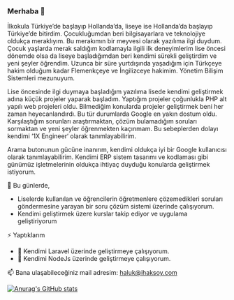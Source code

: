### Merhaba 👋

İlkokula Türkiye’de başlayıp Hollanda’da, liseye ise Hollanda’da başlayıp Türkiye’de bitirdim. Çocukluğumdan beri bilgisayarlara ve teknolojiye oldukça meraklıyım. Bu merakımın bir meyvesi olarak yazılıma ilgi duydum. Çocuk yaşlarda merak saldığım kodlamayla ilgili ilk deneyimlerim lise öncesi dönemde olsa da liseye başladığımdan beri kendimi sürekli geliştirdim ve yeni şeyler öğrendim. Uzunca bir süre yurtdışında yaşadığım için Türkçeye hakim olduğum kadar Flemenkçeye ve İngilizceye hakimim. Yönetim Bilişim Sistemleri mezunuyum. 

Lise öncesinde ilgi duymaya başladığım yazılıma lisede kendimi geliştirmek adına küçük projeler yaparak başladım. Yaptığım projeler çoğunlukla PHP alt yapılı web projeleri oldu. Bilmediğim konularda projeler geliştirmek beni her zaman heyecanlandırdı. Bu tür durumlarda Google en yakın dostum oldu. Karşılaştığım sorunları  araştırmaktan, çözüm bulamadığım soruları sormaktan ve yeni şeyler öğrenmekten kaçınmam. Bu sebeplerden dolayı kendimi ‘1X Engineer‘ olarak tanımlayabilirim.

Arama butonunun gücüne inanırım, kendimi oldukça iyi bir Google kullanıcısı olarak tanımlayabilirim.  Kendimi ERP sistem tasarımı ve kodlaması gibi günümüz işletmelerinin oldukça ihtiyaç duyduğu konularda geliştirmek istiyorum.

🔭 Bu günlerde,
 - Liselerde kullanılan ve öğrencilerin öğretmenlere çözemedikleri soruları göndermesine yarayan bir soru çözüm sistemi üzerinde çalışıyorum.
 - Kendimi geliştirmek üzere kurslar takip ediyor ve uygulama geliştiriyorum
  
 ⚡ Yaptıklarım
 - 🌱 Kendimi Laravel üzerinde geliştirmeye çalışıyorum.
 - 🌱 Kendimi NodeJs üzerinde geliştirmeye çalışıyorum.

📫 Bana ulaşabileceğiniz mail adresim: [haluk@ihaksoy.com](mailto:haluk@ihaksoy.com)

[![Anurag's GitHub stats](https://github-readme-stats.vercel.app/api?username=aksoyih)](https://github.com/anuraghazra/github-readme-stats)

<!--
**aksoyih/aksoyih** is a ✨ _special_ ✨ repository because its `README.md` (this file) appears on your GitHub profile.

Here are some ideas to get you started:

- 🔭 I’m currently working on ...
- 🌱 I’m currently learning ...
- 👯 I’m looking to collaborate on ...
- 🤔 I’m looking for help with ...
- 💬 Ask me about ...
- 📫 How to reach me: ...
- 😄 Pronouns: ...
- ⚡ Fun fact: ...
-->
